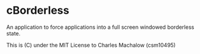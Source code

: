# cBorderless
An application to force applications into a full screen windowed borderless state.

This is (C) under the MIT License to Charles Machalow (csm10495)
